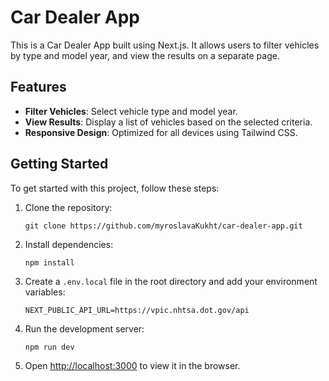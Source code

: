 # Car Dealer App
This is a Car Dealer App built using Next.js. It allows users to filter vehicles by type and model year, and view the results on a separate page.
## Features
- **Filter Vehicles**: Select vehicle type and model year.
- **View Results**: Display a list of vehicles based on the selected criteria.
- **Responsive Design**: Optimized for all devices using Tailwind CSS.
## Getting Started
To get started with this project, follow these steps:
1. Clone the repository:
    ```
    git clone https://github.com/myroslavaKukht/car-dealer-app.git
    ```
2. Install dependencies:
    ```
    npm install
    ```
3. Create a `.env.local` file in the root directory and add your environment variables:
    ```
    NEXT_PUBLIC_API_URL=https://vpic.nhtsa.dot.gov/api
    ```

4. Run the development server:
    ```
    npm run dev
    ```
5. Open [http://localhost:3000](http://localhost:3000) to view it in the browser.



